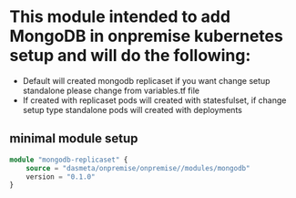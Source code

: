 # This module intended to add MongoDB  in onpremise kubernetes setup and will do the following: 
* Default will created mongodb replicaset if you want change setup standalone please change from variables.tf file
* If created with replicaset pods will created with statesfulset, if change setup type standalone pods will created with deployments


## minimal module setup
```terraform
module "mongodb-replicaset" {
    source = "dasmeta/onpremise/onpremise//modules/mongodb"
    version = "0.1.0"
}